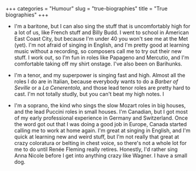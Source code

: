 +++
categories = "Humour"
slug = "true-biographies"
title = "True biographies"
+++

- I'm a baritone, but I can also sing the stuff that is uncomfortably high for a lot of us, like French stuff and Billy Budd. I went to school in American East Coast City, but because I'm under 40 you won't see me at the Met (yet). I'm not afraid of singing in English, and I'm pretty good at learning music without a recording, so composers call me to try out their new stuff. I work out, so I'm fun in roles like Papageno and Mercutio, and I'm comfortable taking off my shirt onstage. I've also been on Barihunks.

- I'm a tenor, and my superpower is singing fast and high. Almost all the roles I do are in Italian, because everybody wants to do a *Barber of Seville* or a *La Cenerentola*, and those lead tenor roles are pretty hard to cast. I'm not totally studly, but you can't beat my high notes. I 

- I'm a soprano, the kind who sings the slow Mozart roles in big houses, and the lead Puccini roles in small houses. I'm Canadian, but I got most of my early professional experience in Germany and Switzerland. Once the word got out that I was doing a good job in Europe, Canada started calling me to work at home again. I'm great at singing in English, and I'm quick at learning new and weird stuff, but I'm not really that great at crazy coloratura or belting in chest voice, so there's not a whole lot for me to do until Renée Fleming really retires. Honestly, I'd rather sing Anna Nicole before I get into anything crazy like Wagner. I have a small dog.
